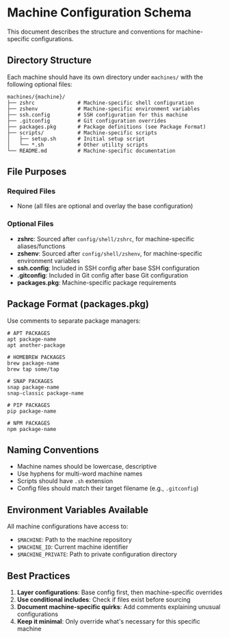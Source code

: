 # Machine Configuration Schema

This document describes the structure and conventions for machine-specific configurations.

## Directory Structure

Each machine should have its own directory under `machines/` with the following optional files:

```
machines/{machine}/
├── zshrc              # Machine-specific shell configuration
├── zshenv             # Machine-specific environment variables
├── ssh.config         # SSH configuration for this machine
├── .gitconfig         # Git configuration overrides
├── packages.pkg       # Package definitions (see Package Format)
├── scripts/           # Machine-specific scripts
│   ├── setup.sh       # Initial setup script
│   └── *.sh           # Other utility scripts
└── README.md          # Machine-specific documentation
```

## File Purposes

### Required Files
- None (all files are optional and overlay the base configuration)

### Optional Files
- **zshrc**: Sourced after `config/shell/zshrc`, for machine-specific aliases/functions
- **zshenv**: Sourced after `config/shell/zshenv`, for machine-specific environment variables
- **ssh.config**: Included in SSH config after base SSH configuration
- **.gitconfig**: Included in Git config after base Git configuration
- **packages.pkg**: Machine-specific package requirements

## Package Format (packages.pkg)

Use comments to separate package managers:

```
# APT PACKAGES
apt package-name
apt another-package

# HOMEBREW PACKAGES
brew package-name
brew tap some/tap

# SNAP PACKAGES
snap package-name
snap-classic package-name

# PIP PACKAGES
pip package-name

# NPM PACKAGES
npm package-name
```

## Naming Conventions

- Machine names should be lowercase, descriptive
- Use hyphens for multi-word machine names
- Scripts should have `.sh` extension
- Config files should match their target filename (e.g., `.gitconfig`)

## Environment Variables Available

All machine configurations have access to:
- `$MACHINE`: Path to the machine repository
- `$MACHINE_ID`: Current machine identifier
- `$MACHINE_PRIVATE`: Path to private configuration directory

## Best Practices

1. **Layer configurations**: Base config first, then machine-specific overrides
2. **Use conditional includes**: Check if files exist before sourcing
3. **Document machine-specific quirks**: Add comments explaining unusual configurations
4. **Keep it minimal**: Only override what's necessary for this specific machine
